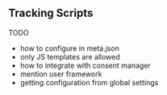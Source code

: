 ## Tracking Scripts

TODO

* how to configure in meta.json
* only JS templates are allowed
* how to integrate with consent manager
* mention user framework
* getting configuration from global settings

